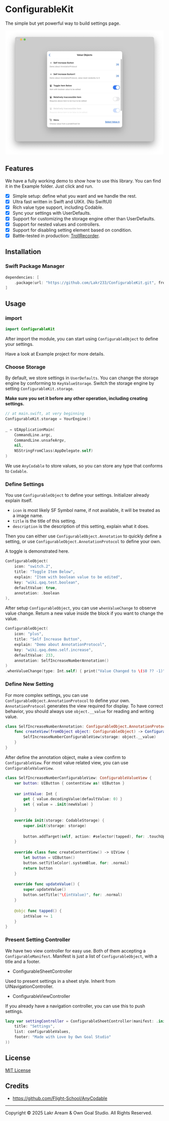 # ConfigurableKit

The simple but yet powerful way to build settings page.

![Preview](./Resources/Preview.png)

## Features

We have a fully working demo to show how to use this library. You can find it in the Example folder. Just click and run.

- [x] Simple setup: define what you want and we handle the rest.
- [x] Ultra fast written in Swift and UIKit. (No SwiftUI)
- [x] Rich value type support, including Codable.
- [x] Sync your settings with UserDefaults.
- [x] Support for customizing the storage engine other than UserDefaults.
- [x] Support for nested values and controllers.
- [x] Support for disabling setting element based on condition.
- [x] Battle-tested in production: [TrollRecorder](https://github.com/Lessica/TrollRecorder).

## Installation

### Swift Package Manager

```swift
dependencies: [
    .package(url: "https://github.com/Lakr233/ConfigurableKit.git", from: "1.1.0")
]
```

## Usage

### import

```swift
import ConfigurableKit
```

After import the module, you can start using `ConfigurableObject` to define your settings.

Have a look at Example project for more details.

### Choose Storage

By default, we store settings in `UserDefaults`. You can change the storage engine by conforming to `KeyValueStorage`. Switch the storage engine by setting `ConfigurableKit.storage`.

**Make sure you set it before any other operation, including creating settings.**

```swift
// at main.swift, at very beginning
ConfigurableKit.storage = YourEngine()

_ = UIApplicationMain(
    CommandLine.argc,
    CommandLine.unsafeArgv,
    nil,
    NSStringFromClass(AppDelegate.self)
)
```

We use `AnyCodable` to store values, so you can store any type that conforms to `Codable`.

### Define Settings

You use `ConfigurableObject` to define your settings. Initializer already explain itself.

- `icon` is most likely SF Symbol name, if not available, it will be treated as a image name.
- `title` is the title of this setting.
- `description` is the description of this setting, explain what it does.

Then you can either use `ConfigurableObject.Annotation` to quickly define a setting, or use `ConfigurableObject.AnnotationProtocol` to define your own.

A toggle is demonstrated here.

```swift
ConfigurableObject(
    icon: "switch.2",
    title: "Toggle Item Below",
    explain: "Item with boolean value to be edited",
    key: "wiki.qaq.test.boolean",
    defaultValue: true,
    annotation: .boolean
),
```

After setup `ConfigurableObject`, you can use `whenValueChange` to observe value change. Return a new value inside the block if you want to change the value.

```swift
ConfigurableObject(
    icon: "plus",
    title: "Self Increase Button",
    explain: "Demo about AnnotationProtocol",
    key: "wiki.qaq.demo.self.increase",
    defaultValue: 233,
    annotation: SelfIncreaseNumberAnnotation()
)
.whenValueChange(type: Int.self) { print("Value Changed to \($0 ?? -1)") },
```

### Define New Setting

For more complex settings, you can use `ConfigurableObject.AnnotationProtocol` to define your own. `AnnotationProtocol` generates the view required for display. To have correct behavior, you should always use `object.__value` for reading and writing value.

```swift
class SelfIncreaseNumberAnnotation: ConfigurableObject.AnnotationProtocol {
    func createView(fromObject object: ConfigurableObject) -> ConfigurableView {
        SelfIncreaseNumberConfigurableView(storage: object.__value)
    }
}
```

After define the annotation object, make a view confirm to `ConfigurableView`. For most value related view, you can use `ConfigurableValueView`.

```swift
class SelfIncreaseNumberConfigurableView: ConfigurableValueView {
    var button: UIButton { contentView as! UIButton }

    var intValue: Int {
        get { value.decodingValue(defaultValue: 0) }
        set { value = .init(newValue) }
    }

    override init(storage: CodableStorage) {
        super.init(storage: storage)

        button.addTarget(self, action: #selector(tapped), for: .touchUpInside)
    }

    override class func createContentView() -> UIView {
        let button = UIButton()
        button.setTitleColor(.systemBlue, for: .normal)
        return button
    }

    override func updateValue() {
        super.updateValue()
        button.setTitle("\(intValue)", for: .normal)
    }

    @objc func tapped() {
        intValue += 1
    }
}
```

### Present Setting Controller

We have two view controller for easy use. Both of them accepting a `ConfigurableManifest`. Manifest is just a list of `ConfigurableObject`, with a title and a footer.

- ConfigurableSheetController

Used to present settings in a sheet style. Inherit from UINavigationController.

- ConfigurableViewController

If you already have a navigation controller, you can use this to push settings.

```swift
lazy var settingController = ConfigurableSheetController(manifest: .init(
    title: "Settings",
    list: configurableValues,
    footer: "Made with Love by Own Goal Studio"
))
```

## License

[MIT License](./LICENSE)

## Credits

- https://github.com/Flight-School/AnyCodable

---

Copyright © 2025 Lakr Aream & Own Goal Studio. All Rights Reserved.
